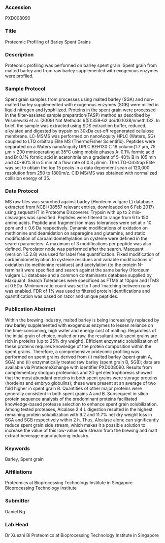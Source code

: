 ### Accession
PXD008090

### Title
Proteomic Profiling of Barley Spent Grains

### Description
Proteomic profiling was performed on barley spent grain. Spent grain from malted barley and from raw barley supplemented with exogenous enzymes were profiled.

### Sample Protocol
Spent grain samples from processes using malted barley (SGA) and non-malted barley supplemented with exogenous enzymes (SGB) were milled in liquid nitrogen and lyophilized. Proteins in the spent grain were processed in the filter-assisted sample preparation(FASP) method as described by Wisniewski et al. (2009) Nat Methods 6(5):359-62 doi:10.1038/nmeth.132. In brief, the sample was extracted using SDS extraction buffer, reduced, alkylated and digested by trypsin on 30kDa cut-off regenerated cellulose membrane.  LC-MSMS was performed on nanoAcquity HPLC (Waters, SG) coupled to LTQ orbitrap Elite MS (ThermoFisher Scientific). Peptides were separated on a Waters nanoAcquity UPLC BEH130 C 18 column(1.7 µm, 75 µm × 200 mm)operating at 35°C using mobile phases A: 0.1% formic acid and B: 0.1% formic acid in acetonitrile on a gradient of 5-40% B in 105 min and 40-90% B in 5 min at a flow rate of 0.3 µl/min. The LTQ-Orbitrap Elite was set to obtain the top 15 peaks in a data dependent scan at 120,000 resolution from 250 to 1800m/z. CID MS/MS was obtained with normalized collision energy of 35.

### Data Protocol
MS raw files was searched against barley (Hordeum vulgare L) database extracted from NCBI (38557 relevant entries, downloaded on 6 Feb 2017) using sequestHT in Proteome Discoverer. Trypsin with up to 2 mis-cleavages was specified. Peptides were filtered to range from 6 to 150 amino acids. Peptide and fragment ion mass tolerances were set at ± 10 ppm and ± 0.6 Da respectively.  Dynamic modifications of oxidation on methionine and deamidation on asparagine and glutamine, and static modification of carbamidomethylation on cysteine were defined in the search parameters. A maximum of 3 modifications per peptide was also defined. Percolator node was performed after the search.  Maxquant (version 1.5.2.8) was used for label free quantification. Fixed modification of carbamidomethylation to cysteine residues and variable modifications of oxidation (to methionine residues) and acetylation (to the protein N-terminal) were specified and search against the same barley (Hordeum vulgare L.) database and a common contaminants database supplied by Maxquant. Search Tolerances were specificed as FTMS at 10ppm and ITMS at 0.5Da. Minimum ratio count was set to 1 and ‘matching between runs’ was enabled. FDR of 1% was used to filtered protein identifications and quantification was based on razor and unique peptides.

### Publication Abstract
Within the brewing industry, malted barley is being increasingly replaced by raw barley supplemented with exogenous enzymes to lessen reliance on the time-consuming, high water and energy cost of malting. Regardless of the initial grain of choice, malted or raw, the resultant bulk spent grains are rich in proteins (up to 25% dry weight). Efficient enzymatic solubilization of these proteins requires knowledge of the protein composition within the spent grains. Therefore, a comprehensive proteomic profiling was performed on spent grains derived from (i) malted barley (spent grain A, SGA) and (ii) enzymatically treated raw barley (spent grain B, SGB); data are available via ProteomeXchange with identifier PXD008090. Results from complementary shotgun proteomics and 2D gel electrophoresis showed that the most abundant proteins in both spent grains were storage proteins (hordeins and embryo globulins); these were present at an average of two fold higher in spent grain B. Quantities of other major proteins were generally consistent in both spent grains A and B. Subsequent in silico protein sequence analysis of the predominant proteins facilitated knowledge-based protease selection to enhance spent grain solubilization. Among tested proteases, Alcalase 2.4&#xa0;L digestion resulted in the highest remaining protein solubilization with 9.2 and 11.7% net dry weight loss in SGA and SGB respectively within 2&#xa0;h. Thus, Alcalase alone can significantly reduce spent grain side stream, which makes it a possible solution to increase the value of this low-value side stream from the brewing and malt extract beverage manufacturing industry.

### Keywords
Barley, Spent grain

### Affiliations
Proteomics at Bioprocessing Technology Institute in Singapore
Bioprocessing Technology Institute

### Submitter
Daniel Ng

### Lab Head
Dr Xuezhi Bi
Proteomics at Bioprocessing Technology Institute in Singapore


